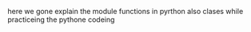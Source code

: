  here we gone explain the module functions in pyrthon also clases while practiceing the pythone codeing
